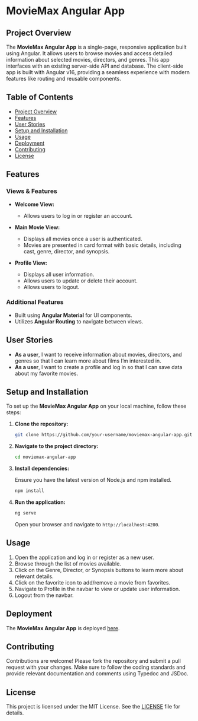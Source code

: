 # MovieMax Angular App

## Project Overview

The **MovieMax Angular App** is a single-page, responsive application built using Angular. It allows users to browse movies and access detailed information about selected movies, directors, and genres. This app interfaces with an existing server-side API and database. The client-side app is built with Angular v16, providing a seamless experience with modern features like routing and reusable components.

## Table of Contents

- [Project Overview](#project-overview)
- [Features](#features)
- [User Stories](#user-stories)
- [Setup and Installation](#setup-and-installation)
- [Usage](#usage)
- [Deployment](#deployment)
- [Contributing](#contributing)
- [License](#license)

## Features

### Views & Features

- **Welcome View:**
  - Allows users to log in or register an account.
  
- **Main Movie View:**
  - Displays all movies once a user is authenticated.
  - Movies are presented in card format with basic details, including cast, genre, director, and synopsis.
 
- **Profile View:**
  - Displays all user information.
  - Allows users to update or delete their account.
  - Allows users to logout.

### Additional Features

- Built using **Angular Material** for UI components.
- Utilizes **Angular Routing** to navigate between views.

## User Stories

- **As a user**, I want to receive information about movies, directors, and genres so that I can learn more about films I’m interested in.
- **As a user**, I want to create a profile and log in so that I can save data about my favorite movies.

## Setup and Installation

To set up the **MovieMax Angular App** on your local machine, follow these steps:

1. **Clone the repository:**

    ```sh
    git clone https://github.com/your-username/moviemax-angular-app.git
    ```

2. **Navigate to the project directory:**

    ```sh
    cd moviemax-angular-app
    ```

3. **Install dependencies:**

    Ensure you have the latest version of Node.js and npm installed.

    ```sh
    npm install
    ```

4. **Run the application:**

    ```sh
    ng serve
    ```

    Open your browser and navigate to `http://localhost:4200`.

## Usage

1. Open the application and log in or register as a new user.
2. Browse through the list of movies available.
3. Click on the Genre, Director, or Synopsis buttons to learn more about relevant details.
4. Click on the favorite icon to add/remove a movie from favorites.
5. Navigate to Profile in the navbar to view or update user information.
6. Logout from the navbar.

## Deployment

The **MovieMax Angular App** is deployed [here](https://jdeebs.github.io/moviemax-angular-client).

## Contributing

Contributions are welcome! Please fork the repository and submit a pull request with your changes. Make sure to follow the coding standards and provide relevant documentation and comments using Typedoc and JSDoc.

## License

This project is licensed under the MIT License. See the [LICENSE](LICENSE) file for details.
